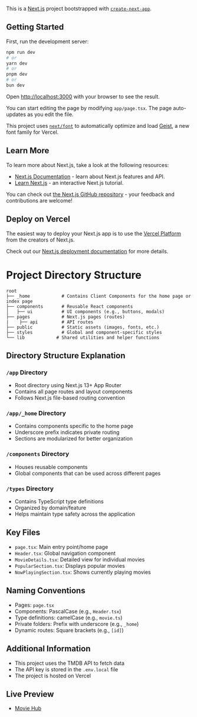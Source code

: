 This is a [Next.js](https://nextjs.org) project bootstrapped with [`create-next-app`](https://nextjs.org/docs/app/api-reference/cli/create-next-app).

## Getting Started

First, run the development server:

```bash
npm run dev
# or
yarn dev
# or
pnpm dev
# or
bun dev
```

Open [http://localhost:3000](http://localhost:3000) with your browser to see the result.

You can start editing the page by modifying `app/page.tsx`. The page auto-updates as you edit the file.

This project uses [`next/font`](https://nextjs.org/docs/app/building-your-application/optimizing/fonts) to automatically optimize and load [Geist](https://vercel.com/font), a new font family for Vercel.

## Learn More

To learn more about Next.js, take a look at the following resources:

- [Next.js Documentation](https://nextjs.org/docs) - learn about Next.js features and API.
- [Learn Next.js](https://nextjs.org/learn) - an interactive Next.js tutorial.

You can check out [the Next.js GitHub repository](https://github.com/vercel/next.js) - your feedback and contributions are welcome!

## Deploy on Vercel

The easiest way to deploy your Next.js app is to use the [Vercel Platform](https://vercel.com/new?utm_medium=default-template&filter=next.js&utm_source=create-next-app&utm_campaign=create-next-app-readme) from the creators of Next.js.

Check out our [Next.js deployment documentation](https://nextjs.org/docs/app/building-your-application/deploying) for more details.

# Project Directory Structure

```
root
├── _home            # Contains Client Components for the home page or index page
├── components       # Reusable React components
│   ├── ui           # UI components (e.g., buttons, modals)
├── pages            # Next.js pages (routes)
|    ├── api         # API routes
├── public           # Static assets (images, fonts, etc.)
├── styles           # Global and component-specific styles
└── lib            # Shared utilities and helper functions
```

## Directory Structure Explanation

### `/app` Directory

- Root directory using Next.js 13+ App Router
- Contains all page routes and layout components
- Follows Next.js file-based routing convention

### `/app/_home` Directory

- Contains components specific to the home page
- Underscore prefix indicates private routing
- Sections are modularized for better organization

### `/components` Directory

- Houses reusable components
- Global components that can be used across different pages

### `/types` Directory

- Contains TypeScript type definitions
- Organized by domain/feature
- Helps maintain type safety across the application

## Key Files

- `page.tsx`: Main entry point/home page
- `Header.tsx`: Global navigation component
- `MovieDetails.tsx`: Detailed view for individual movies
- `PopularSection.tsx`: Displays popular movies
- `NowPlayingSection.tsx`: Shows currently playing movies

## Naming Conventions

- Pages: `page.tsx`
- Components: PascalCase (e.g., `Header.tsx`)
- Type definitions: camelCase (e.g., `movie.ts`)
- Private folders: Prefix with underscore (e.g., `_home`)
- Dynamic routes: Square brackets (e.g., `[id]`)

## Additional Information

- This project uses the TMDB API to fetch data
- The API key is stored in the `.env.local` file
- The project is hosted on Vercel

## Live Preview

- [Movie Hub](https://movie-hub-one-phi.vercel.app/)
